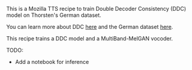This is a Mozilla TTS recipe to train Double Decoder Consistency (DDC) model on
Thorsten's German dataset.

You can learn more about DDC [here](https://erogol.com/solving-attention-problems-of-tts-models-with-double-decoder-consistency/) and
the German dataset [here](https://github.com/thorstenMueller/deep-learning-german-tts/).

This recipe trains a DDC model and a MultiBand-MelGAN vocoder.

TODO:
- Add a notebook for inference
